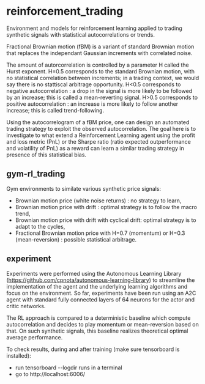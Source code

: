 # reinforcement_trading
Environment and models for reinforcement learning applied to trading synthetic signals with statistical autocorrelations or trends.

Fractional Brownian motion (fBM) is a variant of standard Brownian motion that replaces the independant Gaussian increments with correlated noise.

The amount of autorcorrelation is controlled by a parameter H called the Hurst exponent. H=0.5 corresponds to the standard Brownian motion, with no statistical correlation between increments; in a trading context, we would say there is no stattiscal arbitrage opportunity. H<0.5 corresponds to negative autocorrelation : a drop in the signal is more likely to be followed by an increase; this is called a mean-reverting signal. H>0.5 corresponds to positive autocorrelation : an increase is more likely to follow another increase; this is called trend-following.

Using the autocorrelogram of a fBM price, one can design an automated trading strategy to exploit the observed autocorrelation. The goal here is to investigate to what extend a Reinforcement Learning agent using the profit and loss metric (PnL) or the Sharpe ratio (ratio expected outperformance and volatility of PnL) as a reward can learn a similar trading strategy in presence of this statistical bias.

## gym-rl_trading
Gym environments to similate various synthetic price signals:
* Brownian motion price (white noise returns) : no strategy to learn,
* Brownian motion price with drift : optimal strategy is to follow the macro trend,
* Brownian motion price with drift with cyclical drift: optimal strategy is to adapt to the cycles,
* Fractional Brownian motion price with H=0.7 (momentum) or H=0.3 (mean-reversion) : possible statistical arbitrage.

## experiment
Experiments were performed using the Autonomous Learning Library (https://github.com/cpnota/autonomous-learning-library) to streamline the implementation of the agent and the underlying learning algorithms and focus on the environment. So far, experiments have been run using an A2C agent with standard fully connected layers of 64 neurons for the actor and critic networks.

The RL approach is compared to a deterministic baseline which compute autocorrelation and decides to play momentum or mean-reversion based on that. On such synthetic signals, this baseline realizes theoretical optimal average performance.

To check results, during and after training (make sure tensorboard is installed):
* run tensorboard --logdir runs in a terminal
* go to http://localhost:6006/
